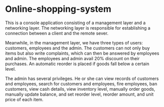 # Online-shopping-system

This is a console application consisting of a management layer and a networking layer.
The networking layer is responsible for establishing a connection between a client and the remote sever.

Meanwhile, in the management layer, we have three types of users: customers, employees and the admin.
The customers can not only buy items but also write complaints, which can then be answered by employees and admin.
The employees and admin avail 20% discount on their purchases. An automatic reorder is placed if goods fall below a certain level.

The admin has several privileges. He or she can view records of customers and employees, search for customers and employees,
fire employees, ban customers, view cash details, view inventory level, manually order goods, manually update balance,
and set reorder level, reorder amount, and unit price of each item.
